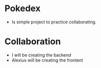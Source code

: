 # Pokedex

- Is simple project to practice collaborating.

# Collaboration

- I will be creating the backend
- Alexius will be creating the frontent
